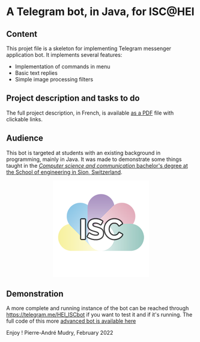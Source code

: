 # A Telegram bot, in Java, for ISC@HEI

## Content
This projet file is a skeleton for implementing Telegram messenger application bot. It implements several features:

- Implementation of commands in menu
- Basic text replies
- Simple image processing filters

## Project description and tasks to do
The full project description, in French, is available [as a PDF](telebot.pdf) file with clickable links.

## Audience
This bot is targeted at students with an existing background in programming, mainly in Java. It was made to demonstrate some things taught in the [*Computer science and communication* bachelor's degree at the School of engineering in Sion, Switzerland](https://www.hevs.ch/isc).

<p align="center">
  <img src="https://github.com/pmudry/telegrambot_students/blob/master/resources/isc_logo_256.png?raw=true" />
</p>

## Demonstration
A more complete and running instance of the bot can be reached through https://telegram.me/HEI_ISCbot if you want to test it and if it's running. The full code of this more [advanced bot is available here](https://www.github.com/pmudry/telegrambot)

Enjoy !
Pierre-André Mudry, February 2022
